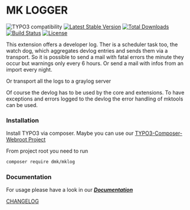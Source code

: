 MK LOGGER
=========

![TYPO3 compatibility](https://img.shields.io/badge/TYPO3-10.4%20%7C%2011.5-orange?maxAge=3600&style=flat-square&logo=typo3)
[![Latest Stable Version](https://img.shields.io/packagist/v/dmk/mklog.svg?maxAge=3600&style=flat-square&logo=composer)](https://packagist.org/packages/dmk/mklog)
[![Total Downloads](https://img.shields.io/packagist/dt/dmk/mklog.svg?maxAge=3600&style=flat-square)](https://packagist.org/packages/dmk/mklog)
[![Build Status](https://img.shields.io/github/workflow/status/DMKEBUSINESSGMBH/typo3-mklog/PHP%20Checks.svg?maxAge=3600&style=flat-square&logo=github-actions)](https://github.com/DMKEBUSINESSGMBH/typo3-mklog/actions?query=workflow%3A%22PHP+Checks%22)
[![License](https://img.shields.io/packagist/l/dmk/mklog.svg?maxAge=3600&style=flat-square&logo=gnu)](https://packagist.org/packages/dmk/mklog)


This extension offers a developer log. 
Ther is a scheduler task too, the watch dog, which aggregates devlog entries and sends them via a transport.
So it is possible to send a mail with fatal errors the minute they occur but warnings only every 6 hours. 
Or send a mail with infos from an import every night.

Or transport all the logs to a graylog server

Of course the devlog has to be used by the core and extensions.
To have exceptions and errors logged to the devlog the error handling of mktools can be used.

### Installation
Install TYPO3 via composer.
Maybe you can use our [TYPO3-Composer-Webroot Project](https://github.com/DMKEBUSINESSGMBH/typo3-composer-webroot)

From project root you need to run
```bash
composer require dmk/mklog
```

### Documentation

For usage please have a look in our **_[Documentation](Documentation/Index.md)_**

[CHANGELOG](Documentation/CHANGELOG.md)
